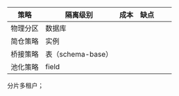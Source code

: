 | 策略   | 隔离级别           | 成本  | 缺点  |     |     |
| ---- | -------------- | --- | --- | --- | --- |
| 物理分区 | 数据库            |     |     |     |     |
| 简仓策略 | 实例             |     |     |     |     |
| 桥接策略 | 表（schema-base） |     |     |     |     |
| 池化策略 | field          |     |     |     |     |


分片多租户；
